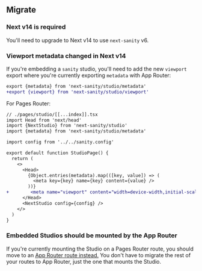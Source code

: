## Migrate

### Next v14 is required

You'll need to upgrade to Next v14 to use `next-sanity` v6.

### Viewport metadata changed in Next v14

If you're embedding a `sanity` studio, you'll need to add the new `viewport` export where you're currently exporting `metadata` with App Router:

```diff
export {metadata} from 'next-sanity/studio/metadata'
+export {viewport} from 'next-sanity/studio/viewport'
```

For Pages Router:

```diff
// ./pages/studio/[[...index]].tsx
import Head from 'next/head'
import {NextStudio} from 'next-sanity/studio'
import {metadata} from 'next-sanity/studio/metadata'

import config from '../../sanity.config'

export default function StudioPage() {
  return (
    <>
      <Head>
        {Object.entries(metadata).map(([key, value]) => (
          <meta key={key} name={key} content={value} />
        ))}
+        <meta name="viewport" content="width=device-width,initial-scale=1,viewport-fit=cover">
      </Head>
      <NextStudio config={config} />
    </>
  )
}
```

### Embedded Studios should be mounted by the App Router

If you're currently mounting the Studio on a Pages Router route, you should move to an [App Router route instead.](https://github.com/sanity-io/next-sanity?tab=readme-ov-file#studio-route-with-app-router)
You don't have to migrate the rest of your routes to App Router, just the one that mounts the Studio.
